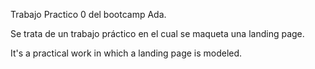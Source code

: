 Trabajo Practico 0 del bootcamp Ada.

Se trata de un trabajo práctico en el cual se maqueta una landing page.

It's a practical work in which a landing page is modeled.
